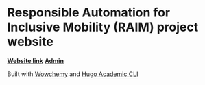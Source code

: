 # Responsible Automation for Inclusive Mobility (RAIM) project website

**[Website link](https://raim.netlify.app/)**
**[Admin](https://app.netlify.com/teams/edthink/overview)**

Built with [Wowchemy](https://wowchemy.com) and [Hugo Academic CLI](https://github.com/wowchemy/hugo-academic-cli/)

